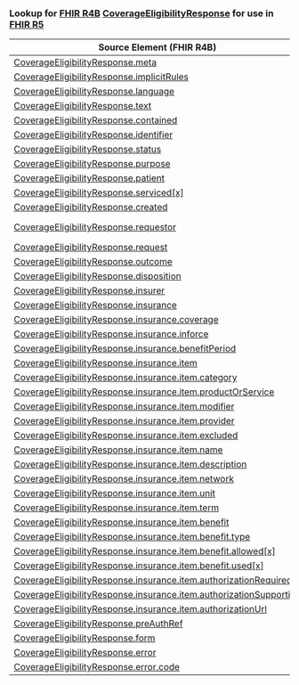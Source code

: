 ### Lookup for [FHIR R4B](https://hl7.org/fhir/R4B/) [CoverageEligibilityResponse](https://hl7.org/fhir/R4B/CoverageEligibilityResponse.html) for use in [FHIR R5](https://hl7.org/fhir/R5/)

| Source Element (FHIR R4B) | Usage | Target |
| -------------- | ----- | ------ |
| [CoverageEligibilityResponse.meta](https://hl7.org/fhir/R4B/CoverageEligibilityResponse.html#resource) | `UseElementSameName` | [CoverageEligibilityResponse.meta](https://hl7.org/fhir/R5/CoverageEligibilityResponse.html#resource) |
| [CoverageEligibilityResponse.implicitRules](https://hl7.org/fhir/R4B/CoverageEligibilityResponse.html#resource) | `UseElementSameName` | [CoverageEligibilityResponse.implicitRules](https://hl7.org/fhir/R5/CoverageEligibilityResponse.html#resource) |
| [CoverageEligibilityResponse.language](https://hl7.org/fhir/R4B/CoverageEligibilityResponse.html#resource) | `UseElementSameName` | [CoverageEligibilityResponse.language](https://hl7.org/fhir/R5/CoverageEligibilityResponse.html#resource) |
| [CoverageEligibilityResponse.text](https://hl7.org/fhir/R4B/CoverageEligibilityResponse.html#resource) | `UseElementSameName` | [CoverageEligibilityResponse.text](https://hl7.org/fhir/R5/CoverageEligibilityResponse.html#resource) |
| [CoverageEligibilityResponse.contained](https://hl7.org/fhir/R4B/CoverageEligibilityResponse.html#resource) | `UseElementSameName` | [CoverageEligibilityResponse.contained](https://hl7.org/fhir/R5/CoverageEligibilityResponse.html#resource) |
| [CoverageEligibilityResponse.identifier](https://hl7.org/fhir/R4B/CoverageEligibilityResponse.html#resource) | `UseElementSameName` | [CoverageEligibilityResponse.identifier](https://hl7.org/fhir/R5/CoverageEligibilityResponse.html#resource) |
| [CoverageEligibilityResponse.status](https://hl7.org/fhir/R4B/CoverageEligibilityResponse.html#resource) | `UseElementSameName` | [CoverageEligibilityResponse.status](https://hl7.org/fhir/R5/CoverageEligibilityResponse.html#resource) |
| [CoverageEligibilityResponse.purpose](https://hl7.org/fhir/R4B/CoverageEligibilityResponse.html#resource) | `UseElementSameName` | [CoverageEligibilityResponse.purpose](https://hl7.org/fhir/R5/CoverageEligibilityResponse.html#resource) |
| [CoverageEligibilityResponse.patient](https://hl7.org/fhir/R4B/CoverageEligibilityResponse.html#resource) | `UseElementSameName` | [CoverageEligibilityResponse.patient](https://hl7.org/fhir/R5/CoverageEligibilityResponse.html#resource) |
| [CoverageEligibilityResponse.serviced[x]](https://hl7.org/fhir/R4B/CoverageEligibilityResponse.html#resource) | `UseElementSameName` | [CoverageEligibilityResponse.serviced[x]](https://hl7.org/fhir/R5/CoverageEligibilityResponse.html#resource) |
| [CoverageEligibilityResponse.created](https://hl7.org/fhir/R4B/CoverageEligibilityResponse.html#resource) | `UseElementSameName` | [CoverageEligibilityResponse.created](https://hl7.org/fhir/R5/CoverageEligibilityResponse.html#resource) |
| [CoverageEligibilityResponse.requestor](https://hl7.org/fhir/R4B/CoverageEligibilityResponse.html#resource) | `UseOneOf` | [CoverageEligibilityResponse.requestor](https://hl7.org/fhir/R5/CoverageEligibilityResponse.html#resource)<br />[CoverageEligibilityResponse.requestor](https://hl7.org/fhir/R5/CoverageEligibilityResponse.html#resource) |
| [CoverageEligibilityResponse.request](https://hl7.org/fhir/R4B/CoverageEligibilityResponse.html#resource) | `UseElementSameName` | [CoverageEligibilityResponse.request](https://hl7.org/fhir/R5/CoverageEligibilityResponse.html#resource) |
| [CoverageEligibilityResponse.outcome](https://hl7.org/fhir/R4B/CoverageEligibilityResponse.html#resource) | `UseElementSameName` | [CoverageEligibilityResponse.outcome](https://hl7.org/fhir/R5/CoverageEligibilityResponse.html#resource) |
| [CoverageEligibilityResponse.disposition](https://hl7.org/fhir/R4B/CoverageEligibilityResponse.html#resource) | `UseElementSameName` | [CoverageEligibilityResponse.disposition](https://hl7.org/fhir/R5/CoverageEligibilityResponse.html#resource) |
| [CoverageEligibilityResponse.insurer](https://hl7.org/fhir/R4B/CoverageEligibilityResponse.html#resource) | `UseElementSameName` | [CoverageEligibilityResponse.insurer](https://hl7.org/fhir/R5/CoverageEligibilityResponse.html#resource) |
| [CoverageEligibilityResponse.insurance](https://hl7.org/fhir/R4B/CoverageEligibilityResponse.html#resource) | `UseElementSameName` | [CoverageEligibilityResponse.insurance](https://hl7.org/fhir/R5/CoverageEligibilityResponse.html#resource) |
| [CoverageEligibilityResponse.insurance.coverage](https://hl7.org/fhir/R4B/CoverageEligibilityResponse.html#resource) | `UseElementSameName` | [CoverageEligibilityResponse.insurance.coverage](https://hl7.org/fhir/R5/CoverageEligibilityResponse.html#resource) |
| [CoverageEligibilityResponse.insurance.inforce](https://hl7.org/fhir/R4B/CoverageEligibilityResponse.html#resource) | `UseElementSameName` | [CoverageEligibilityResponse.insurance.inforce](https://hl7.org/fhir/R5/CoverageEligibilityResponse.html#resource) |
| [CoverageEligibilityResponse.insurance.benefitPeriod](https://hl7.org/fhir/R4B/CoverageEligibilityResponse.html#resource) | `UseElementSameName` | [CoverageEligibilityResponse.insurance.benefitPeriod](https://hl7.org/fhir/R5/CoverageEligibilityResponse.html#resource) |
| [CoverageEligibilityResponse.insurance.item](https://hl7.org/fhir/R4B/CoverageEligibilityResponse.html#resource) | `UseElementSameName` | [CoverageEligibilityResponse.insurance.item](https://hl7.org/fhir/R5/CoverageEligibilityResponse.html#resource) |
| [CoverageEligibilityResponse.insurance.item.category](https://hl7.org/fhir/R4B/CoverageEligibilityResponse.html#resource) | `UseElementSameName` | [CoverageEligibilityResponse.insurance.item.category](https://hl7.org/fhir/R5/CoverageEligibilityResponse.html#resource) |
| [CoverageEligibilityResponse.insurance.item.productOrService](https://hl7.org/fhir/R4B/CoverageEligibilityResponse.html#resource) | `UseElementSameName` | [CoverageEligibilityResponse.insurance.item.productOrService](https://hl7.org/fhir/R5/CoverageEligibilityResponse.html#resource) |
| [CoverageEligibilityResponse.insurance.item.modifier](https://hl7.org/fhir/R4B/CoverageEligibilityResponse.html#resource) | `UseElementSameName` | [CoverageEligibilityResponse.insurance.item.modifier](https://hl7.org/fhir/R5/CoverageEligibilityResponse.html#resource) |
| [CoverageEligibilityResponse.insurance.item.provider](https://hl7.org/fhir/R4B/CoverageEligibilityResponse.html#resource) | `UseElementSameName` | [CoverageEligibilityResponse.insurance.item.provider](https://hl7.org/fhir/R5/CoverageEligibilityResponse.html#resource) |
| [CoverageEligibilityResponse.insurance.item.excluded](https://hl7.org/fhir/R4B/CoverageEligibilityResponse.html#resource) | `UseElementSameName` | [CoverageEligibilityResponse.insurance.item.excluded](https://hl7.org/fhir/R5/CoverageEligibilityResponse.html#resource) |
| [CoverageEligibilityResponse.insurance.item.name](https://hl7.org/fhir/R4B/CoverageEligibilityResponse.html#resource) | `UseElementSameName` | [CoverageEligibilityResponse.insurance.item.name](https://hl7.org/fhir/R5/CoverageEligibilityResponse.html#resource) |
| [CoverageEligibilityResponse.insurance.item.description](https://hl7.org/fhir/R4B/CoverageEligibilityResponse.html#resource) | `UseElementSameName` | [CoverageEligibilityResponse.insurance.item.description](https://hl7.org/fhir/R5/CoverageEligibilityResponse.html#resource) |
| [CoverageEligibilityResponse.insurance.item.network](https://hl7.org/fhir/R4B/CoverageEligibilityResponse.html#resource) | `UseElementSameName` | [CoverageEligibilityResponse.insurance.item.network](https://hl7.org/fhir/R5/CoverageEligibilityResponse.html#resource) |
| [CoverageEligibilityResponse.insurance.item.unit](https://hl7.org/fhir/R4B/CoverageEligibilityResponse.html#resource) | `UseElementSameName` | [CoverageEligibilityResponse.insurance.item.unit](https://hl7.org/fhir/R5/CoverageEligibilityResponse.html#resource) |
| [CoverageEligibilityResponse.insurance.item.term](https://hl7.org/fhir/R4B/CoverageEligibilityResponse.html#resource) | `UseElementSameName` | [CoverageEligibilityResponse.insurance.item.term](https://hl7.org/fhir/R5/CoverageEligibilityResponse.html#resource) |
| [CoverageEligibilityResponse.insurance.item.benefit](https://hl7.org/fhir/R4B/CoverageEligibilityResponse.html#resource) | `UseElementSameName` | [CoverageEligibilityResponse.insurance.item.benefit](https://hl7.org/fhir/R5/CoverageEligibilityResponse.html#resource) |
| [CoverageEligibilityResponse.insurance.item.benefit.type](https://hl7.org/fhir/R4B/CoverageEligibilityResponse.html#resource) | `UseElementSameName` | [CoverageEligibilityResponse.insurance.item.benefit.type](https://hl7.org/fhir/R5/CoverageEligibilityResponse.html#resource) |
| [CoverageEligibilityResponse.insurance.item.benefit.allowed[x]](https://hl7.org/fhir/R4B/CoverageEligibilityResponse.html#resource) | `UseElementSameName` | [CoverageEligibilityResponse.insurance.item.benefit.allowed[x]](https://hl7.org/fhir/R5/CoverageEligibilityResponse.html#resource) |
| [CoverageEligibilityResponse.insurance.item.benefit.used[x]](https://hl7.org/fhir/R4B/CoverageEligibilityResponse.html#resource) | `UseElementSameName` | [CoverageEligibilityResponse.insurance.item.benefit.used[x]](https://hl7.org/fhir/R5/CoverageEligibilityResponse.html#resource) |
| [CoverageEligibilityResponse.insurance.item.authorizationRequired](https://hl7.org/fhir/R4B/CoverageEligibilityResponse.html#resource) | `UseElementSameName` | [CoverageEligibilityResponse.insurance.item.authorizationRequired](https://hl7.org/fhir/R5/CoverageEligibilityResponse.html#resource) |
| [CoverageEligibilityResponse.insurance.item.authorizationSupporting](https://hl7.org/fhir/R4B/CoverageEligibilityResponse.html#resource) | `UseElementSameName` | [CoverageEligibilityResponse.insurance.item.authorizationSupporting](https://hl7.org/fhir/R5/CoverageEligibilityResponse.html#resource) |
| [CoverageEligibilityResponse.insurance.item.authorizationUrl](https://hl7.org/fhir/R4B/CoverageEligibilityResponse.html#resource) | `UseElementSameName` | [CoverageEligibilityResponse.insurance.item.authorizationUrl](https://hl7.org/fhir/R5/CoverageEligibilityResponse.html#resource) |
| [CoverageEligibilityResponse.preAuthRef](https://hl7.org/fhir/R4B/CoverageEligibilityResponse.html#resource) | `UseElementSameName` | [CoverageEligibilityResponse.preAuthRef](https://hl7.org/fhir/R5/CoverageEligibilityResponse.html#resource) |
| [CoverageEligibilityResponse.form](https://hl7.org/fhir/R4B/CoverageEligibilityResponse.html#resource) | `UseElementSameName` | [CoverageEligibilityResponse.form](https://hl7.org/fhir/R5/CoverageEligibilityResponse.html#resource) |
| [CoverageEligibilityResponse.error](https://hl7.org/fhir/R4B/CoverageEligibilityResponse.html#resource) | `UseElementSameName` | [CoverageEligibilityResponse.error](https://hl7.org/fhir/R5/CoverageEligibilityResponse.html#resource) |
| [CoverageEligibilityResponse.error.code](https://hl7.org/fhir/R4B/CoverageEligibilityResponse.html#resource) | `UseElementSameName` | [CoverageEligibilityResponse.error.code](https://hl7.org/fhir/R5/CoverageEligibilityResponse.html#resource) |
